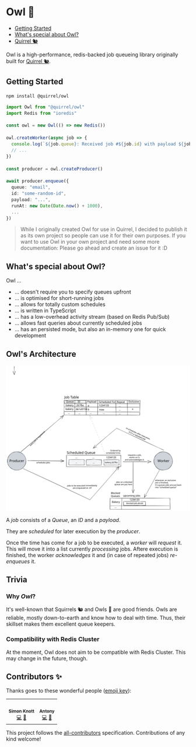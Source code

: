 # Owl 🦉

- [Getting Started](#getting-started)
- [What's special about Owl?](#whats-special-about-owl)
- [Quirrel 🐿](https://github.com/quirrel-dev/quirrel)

Owl is a high-performance, redis-backed job queueing library originally built for [Quirrel 🐿](https://github.com/quirrel-dev/quirrel).

## Getting Started

```
npm install @quirrel/owl
```

```ts
import Owl from "@quirrel/owl"
import Redis from "ioredis"

const owl = new Owl(() => new Redis())

owl.createWorker(async job => {
  console.log(`${job.queue}: Received job #${job.id} with payload ${job.payload}.`);
  // ...
})

const producer = owl.createProducer()

await producer.enqueue({
  queue: "email",
  id: "some-random-id",
  payload: "...",
  runAt: new Date(Date.now() + 1000),
  ...
})
```

> While I originally created Owl for use in Quirrel, I decided to publish
> it as its own project so people can use it for their own purposes.
> If you want to use Owl in your own project and need some more documentation:
> Please go ahead and create an issue for it :D

## What's special about Owl?

Owl ...

- ... doesn't require you to specify queues upfront
- ... is optimised for short-running jobs
- ... allows for totally custom schedules
- ... is written in TypeScript
- ... has a low-overhead activity stream (based on Redis Pub/Sub)
- ... allows fast queries about currently scheduled jobs
- ... has an persisted mode, but also an in-memory one for quick development

## Owl's Architecture

![Owl Architecture](./Owl%20Architecture.svg)

A *job* consists of a *Queue*, an *ID* and a *payload*.

They are *scheduled* for later execution by the *producer*.

Once the time has come for a job to be executed, a *worker* will *request* it.
This will move it into a list currently *processing* jobs.
Aftere execution is finished, the worker *acknowledges* it
and (in case of repeated jobs) *re-enqueues* it.

## Trivia

### Why *Owl*?

It's well-known that Squirrels 🐿 and Owls 🦉 are good friends.
Owls are reliable, mostly down-to-earth and know how to deal with time.
Thus, their skillset makes them excellent queue keepers.

### Compatibility with Redis Cluster

At the moment, Owl does not aim to be compatible with Redis Cluster.
This may change in the future, though.

## Contributors ✨

Thanks goes to these wonderful people ([emoji key](https://allcontributors.org/docs/en/emoji-key)):

<!-- ALL-CONTRIBUTORS-LIST:START - Do not remove or modify this section -->
<!-- prettier-ignore-start -->
<!-- markdownlint-disable -->
<table>
  <tr>
    <td align="center"><a href="https://github.com/Skn0tt"><img src="https://avatars.githubusercontent.com/u/14912729?v=4?s=100" width="100px;" alt=""/><br /><sub><b>Simon Knott</b></sub></a><br /><a href="https://github.com/quirrel-dev/Owl/commits?author=Skn0tt" title="Code">💻</a> <a href="#ideas-Skn0tt" title="Ideas, Planning, & Feedback">🤔</a></td>
    <td align="center"><a href="https://github.com/DuckNrOne"><img src="https://avatars.githubusercontent.com/u/45163503?v=4?s=100" width="100px;" alt=""/><br /><sub><b>Antony</b></sub></a><br /><a href="https://github.com/quirrel-dev/Owl/commits?author=DuckNrOne" title="Code">💻</a> <a href="https://github.com/quirrel-dev/Owl/issues?q=author%3ADuckNrOne" title="Bug reports">🐛</a></td>
  </tr>
</table>

<!-- markdownlint-restore -->
<!-- prettier-ignore-end -->

<!-- ALL-CONTRIBUTORS-LIST:END -->

This project follows the [all-contributors](https://github.com/all-contributors/all-contributors) specification. Contributions of any kind welcome!